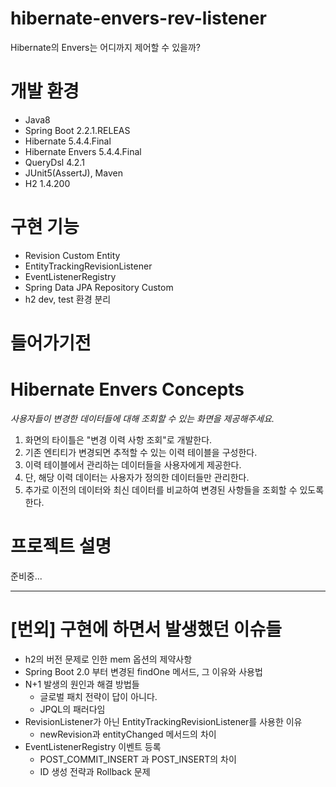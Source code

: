 # hibernate-envers-rev-listener
Hibernate의 Envers는 어디까지 제어할 수 있을까?

# 개발 환경
- Java8
- Spring Boot 2.2.1.RELEAS
- Hibernate 5.4.4.Final
- Hibernate Envers 5.4.4.Final
- QueryDsl 4.2.1
- JUnit5(AssertJ), Maven
- H2 1.4.200

# 구현 기능
 - Revision Custom Entity
 - EntityTrackingRevisionListener
 - EventListenerRegistry
 - Spring Data JPA Repository Custom
 - h2 dev, test 환경 분리

# 들어가기전
# Hibernate Envers Concepts

_사용자들이 변경한 데이터들에 대해 조회할 수 있는 화면을 제공해주세요._

1. 화면의 타이틀은 "변경 이력 사항 조회"로 개발한다.
2. 기존 엔티티가 변경되면 추적할 수 있는 이력 테이블을 구성한다.
3. 이력 테이블에서 관리하는 데이터들을 사용자에게 제공한다.
4. 단, 해당 이력 데이터는 사용자가 정의한 데이터들만 관리한다.
5. 추가로 이전의 데이터와 최신 데이터를 비교하여 변경된 사항들을 조회할 수 있도록 한다.

# 프로젝트 설명

준비중...

---

# [번외] 구현에 하면서 발생했던 이슈들
- h2의 버전 문제로 인한 mem 옵션의 제약사항
- Spring Boot 2.0 부터 변경된 findOne 메서드, 그 이유와 사용법
- N+1 발생의 원인과 해결 방법들
  - 글로벌 패치 전략이 답이 아니다.
  - JPQL의 패러다임
- RevisionListener가 아닌 EntityTrackingRevisionListener를 사용한 이유
  - newRevision과 entityChanged 메서드의 차이
- EventListenerRegistry 이벤트 등록
  - POST_COMMIT_INSERT 과 POST_INSERT의 차이
  - ID 생성 전략과 Rollback 문제
